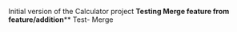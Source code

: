 Initial version of the Calculator project
****Testing Merge feature from feature/addition******
Test- Merge
